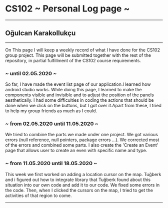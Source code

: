 # CS102 ~ Personal Log page ~
****
## Oğulcan Karakollukçu
****

On This page I will keep a weekly record of what I have done for the CS102 group project. This page will be submitted together with the rest of the repository, in partial fulfillment of the CS102 course requirements.

### ~ until 02.05.2020 ~
So far, I have made the event list page of our application.I learned how android studio works. While doing this page, I learned to make the components visible and invisible and to adjust the position of the panels aesthetically.
I had some difficulties in coding the actions that should be done when we click on the buttons, but I got over it.Apart from these, I tried to help my group friends as much as I could.

### ~ from 02.05.2020 until 11.05.2020 ~
We tried to combine the parts we made under one project. We got various errors (null reference, null pointers, package errors ...). We corrected most of the errors and combined some parts. I also create the 'Create an Event' page that allows user to create an even with specific name and type.

### ~ from 11.05.2020 until 18.05.2020 ~
This week we first worked on adding a location cursor on the map. Tuğberk and i figured out how to integrate library that Tuğberk found about this situation into our own code and add it to our code. We fixed some errors in the code. Then, when I clicked the cursors on the map, I tried to get the activities of that region to come.
****
